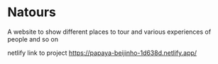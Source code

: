 # Natours
A website to show different places to tour and various experiences of people and so on


netlify link to project 
https://papaya-beijinho-1d638d.netlify.app/
